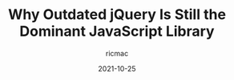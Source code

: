---
author: ricmac
date: 2021-10-25
permalink: false
publisher: thenewstack
tags:
  - javascript
  - libraries
  - jquery
target_url: https://thenewstack.io/why-outdated-jquery-is-still-the-dominant-javascript-library/
title: Why Outdated jQuery Is Still the Dominant JavaScript Library
---